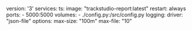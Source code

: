 version: '3'
services:
  ts:
    image: "trackstudio-report:latest"
    restart: always
    ports:
      - 5000:5000
    volumes:
      - ./config.py:/src/config.py
    logging:
      driver: "json-file"
      options:
        max-size: "100m"
        max-file: "10"
